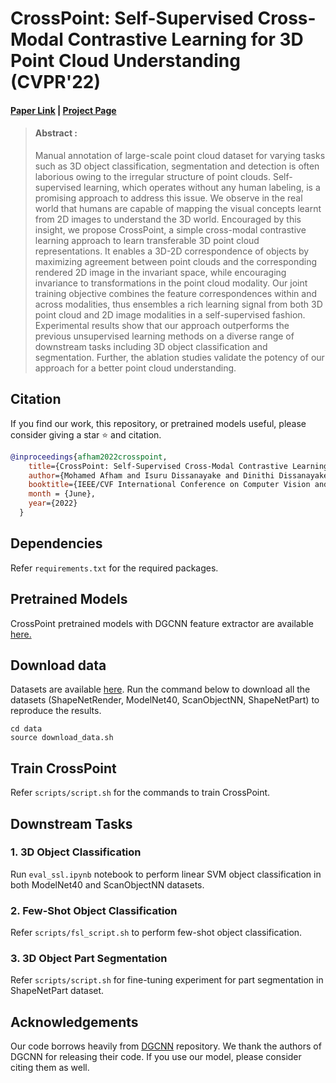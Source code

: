 # CrossPoint: Self-Supervised Cross-Modal Contrastive Learning for 3D Point Cloud Understanding (CVPR'22)
#### [Paper Link](https://arxiv.org/abs/2203.00680) | [Project Page](https://mohamedafham.github.io/CrossPoint/) 

> #### Abstract :
> Manual annotation of large-scale point cloud dataset for varying tasks such as 3D object classification, segmentation and detection is often laborious owing to the irregular structure of point clouds. Self-supervised learning, which operates without any human labeling, is a promising approach to address this issue. We observe in the real world that humans are capable of mapping the visual concepts learnt from 2D images to understand the 3D world. Encouraged by this insight, we propose CrossPoint, a simple cross-modal contrastive learning approach to learn transferable 3D point cloud representations. It enables a 3D-2D correspondence of objects by maximizing agreement between point clouds and the corresponding rendered 2D image in the invariant space, while encouraging invariance to transformations in the point cloud modality. Our joint training objective combines the feature correspondences within and across modalities, thus ensembles a rich learning signal from both 3D point cloud and 2D image modalities in a self-supervised fashion. Experimental results show that our approach outperforms the previous unsupervised learning methods on a diverse range of downstream tasks including 3D object classification and segmentation. Further, the ablation studies validate the potency of our approach for a better point cloud understanding.

## Citation

If you find our work, this repository, or pretrained models useful, please consider giving a star ⭐ and citation.
```bibtex
@inproceedings{afham2022crosspoint,
    title={CrossPoint: Self-Supervised Cross-Modal Contrastive Learning for 3D Point Cloud Understanding}, 
    author={Mohamed Afham and Isuru Dissanayake and Dinithi Dissanayake and Amaya Dharmasiri and Kanchana Thilakarathna and Ranga Rodrigo},
    booktitle={IEEE/CVF International Conference on Computer Vision and Pattern Recognition},
    month = {June},
    year={2022}
  }
```

## Dependencies

Refer `requirements.txt` for the required packages.

## Pretrained Models

CrossPoint pretrained models with DGCNN feature extractor are available [here.](https://drive.google.com/drive/folders/10TVEIRUBCh3OPulKI4i2whYAcKVdSURn?usp=sharing)

## Download data

Datasets are available [here](https://drive.google.com/drive/folders/1dAH9R3XDV0z69Bz6lBaftmJJyuckbPmR?usp=sharing). Run the command below to download all the datasets (ShapeNetRender, ModelNet40, ScanObjectNN, ShapeNetPart) to reproduce the results.

```
cd data
source download_data.sh
```

## Train CrossPoint

Refer `scripts/script.sh` for the commands to train CrossPoint.

## Downstream Tasks

### 1. 3D Object Classification 

Run `eval_ssl.ipynb` notebook to perform linear SVM object classification in both ModelNet40 and ScanObjectNN datasets.


### 2. Few-Shot Object Classification

Refer `scripts/fsl_script.sh` to perform few-shot object classification.

### 3. 3D Object Part Segmentation

Refer `scripts/script.sh` for fine-tuning experiment for part segmentation in ShapeNetPart dataset.

## Acknowledgements
Our code borrows heavily from [DGCNN](https://github.com/WangYueFt/dgcnn) repository. We thank the authors of DGCNN for releasing their code. If you use our model, please consider citing them as well.
